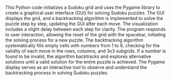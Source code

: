 This Python code initializes a Sudoku grid and uses the Pygame library to create a graphical user interface (GUI) for solving Sudoku puzzles. The GUI displays the grid, and a backtracking algorithm is implemented to solve the puzzle step by step, updating the GUI after each move. The visualization includes a slight delay between each step for clarity. The program responds to user interaction, allowing the reset of the grid with the spacebar, initiating the solving process for a new puzzle. The backtracking algorithm systematically fills empty cells with numbers from 1 to 9, checking for the validity of each move in the rows, columns, and 3x3 subgrids. If a number is found to be invalid, the algorithm backtracks and explores alternative solutions until a valid solution for the entire puzzle is achieved. The Pygame display serves as an interactive tool to observe and understand the backtracking process in solving Sudoku puzzles.
